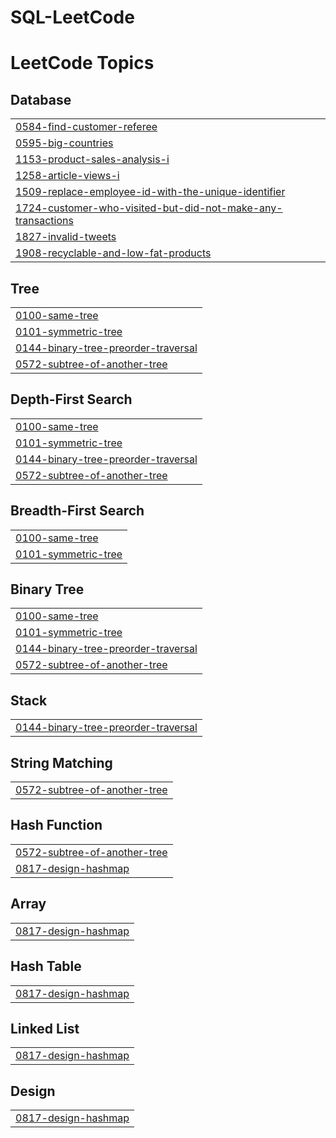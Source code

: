 # SQL-LeetCode
<!---LeetCode Topics Start-->
# LeetCode Topics
## Database
|  |
| ------- |
| [0584-find-customer-referee](https://github.com/Coconut-X/SQL-LeetCode/tree/master/0584-find-customer-referee) |
| [0595-big-countries](https://github.com/Coconut-X/SQL-LeetCode/tree/master/0595-big-countries) |
| [1153-product-sales-analysis-i](https://github.com/Coconut-X/SQL-LeetCode/tree/master/1153-product-sales-analysis-i) |
| [1258-article-views-i](https://github.com/Coconut-X/SQL-LeetCode/tree/master/1258-article-views-i) |
| [1509-replace-employee-id-with-the-unique-identifier](https://github.com/Coconut-X/SQL-LeetCode/tree/master/1509-replace-employee-id-with-the-unique-identifier) |
| [1724-customer-who-visited-but-did-not-make-any-transactions](https://github.com/Coconut-X/SQL-LeetCode/tree/master/1724-customer-who-visited-but-did-not-make-any-transactions) |
| [1827-invalid-tweets](https://github.com/Coconut-X/SQL-LeetCode/tree/master/1827-invalid-tweets) |
| [1908-recyclable-and-low-fat-products](https://github.com/Coconut-X/SQL-LeetCode/tree/master/1908-recyclable-and-low-fat-products) |
## Tree
|  |
| ------- |
| [0100-same-tree](https://github.com/Coconut-X/SQL-LeetCode/tree/master/0100-same-tree) |
| [0101-symmetric-tree](https://github.com/Coconut-X/SQL-LeetCode/tree/master/0101-symmetric-tree) |
| [0144-binary-tree-preorder-traversal](https://github.com/Coconut-X/SQL-LeetCode/tree/master/0144-binary-tree-preorder-traversal) |
| [0572-subtree-of-another-tree](https://github.com/Coconut-X/SQL-LeetCode/tree/master/0572-subtree-of-another-tree) |
## Depth-First Search
|  |
| ------- |
| [0100-same-tree](https://github.com/Coconut-X/SQL-LeetCode/tree/master/0100-same-tree) |
| [0101-symmetric-tree](https://github.com/Coconut-X/SQL-LeetCode/tree/master/0101-symmetric-tree) |
| [0144-binary-tree-preorder-traversal](https://github.com/Coconut-X/SQL-LeetCode/tree/master/0144-binary-tree-preorder-traversal) |
| [0572-subtree-of-another-tree](https://github.com/Coconut-X/SQL-LeetCode/tree/master/0572-subtree-of-another-tree) |
## Breadth-First Search
|  |
| ------- |
| [0100-same-tree](https://github.com/Coconut-X/SQL-LeetCode/tree/master/0100-same-tree) |
| [0101-symmetric-tree](https://github.com/Coconut-X/SQL-LeetCode/tree/master/0101-symmetric-tree) |
## Binary Tree
|  |
| ------- |
| [0100-same-tree](https://github.com/Coconut-X/SQL-LeetCode/tree/master/0100-same-tree) |
| [0101-symmetric-tree](https://github.com/Coconut-X/SQL-LeetCode/tree/master/0101-symmetric-tree) |
| [0144-binary-tree-preorder-traversal](https://github.com/Coconut-X/SQL-LeetCode/tree/master/0144-binary-tree-preorder-traversal) |
| [0572-subtree-of-another-tree](https://github.com/Coconut-X/SQL-LeetCode/tree/master/0572-subtree-of-another-tree) |
## Stack
|  |
| ------- |
| [0144-binary-tree-preorder-traversal](https://github.com/Coconut-X/SQL-LeetCode/tree/master/0144-binary-tree-preorder-traversal) |
## String Matching
|  |
| ------- |
| [0572-subtree-of-another-tree](https://github.com/Coconut-X/SQL-LeetCode/tree/master/0572-subtree-of-another-tree) |
## Hash Function
|  |
| ------- |
| [0572-subtree-of-another-tree](https://github.com/Coconut-X/SQL-LeetCode/tree/master/0572-subtree-of-another-tree) |
| [0817-design-hashmap](https://github.com/Coconut-X/SQL-LeetCode/tree/master/0817-design-hashmap) |
## Array
|  |
| ------- |
| [0817-design-hashmap](https://github.com/Coconut-X/SQL-LeetCode/tree/master/0817-design-hashmap) |
## Hash Table
|  |
| ------- |
| [0817-design-hashmap](https://github.com/Coconut-X/SQL-LeetCode/tree/master/0817-design-hashmap) |
## Linked List
|  |
| ------- |
| [0817-design-hashmap](https://github.com/Coconut-X/SQL-LeetCode/tree/master/0817-design-hashmap) |
## Design
|  |
| ------- |
| [0817-design-hashmap](https://github.com/Coconut-X/SQL-LeetCode/tree/master/0817-design-hashmap) |
<!---LeetCode Topics End-->